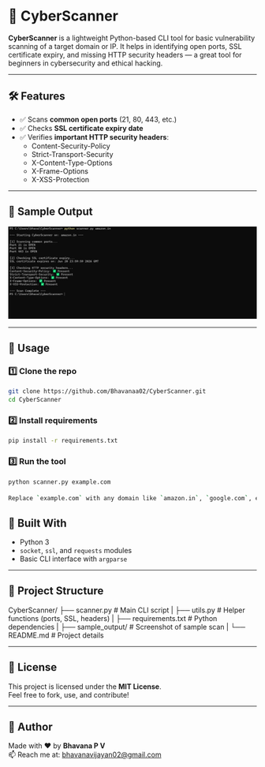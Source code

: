 # 🔐 CyberScanner

**CyberScanner** is a lightweight Python-based CLI tool for basic vulnerability scanning of a target domain or IP. It helps in identifying open ports, SSL certificate expiry, and missing HTTP security headers — a great tool for beginners in cybersecurity and ethical hacking.

---

## 🛠️ Features

- ✅ Scans **common open ports** (21, 80, 443, etc.)
- ✅ Checks **SSL certificate expiry date**
- ✅ Verifies **important HTTP security headers**:
  - Content-Security-Policy
  - Strict-Transport-Security
  - X-Content-Type-Options
  - X-Frame-Options
  - X-XSS-Protection

---

## 📸 Sample Output

![Scan Output](amazon_scan.png)

---

## 🚀 Usage

### 1️⃣ Clone the repo

```bash
git clone https://github.com/Bhavanaa02/CyberScanner.git
cd CyberScanner
```

### 2️⃣ Install requirements

```bash
pip install -r requirements.txt

```

### 3️⃣ Run the tool

```bash
python scanner.py example.com

Replace `example.com` with any domain like `amazon.in`, `google.com`, etc.
```

## 🧠 Built With

- Python 3
- `socket`, `ssl`, and `requests` modules
- Basic CLI interface with `argparse`

---

## 📁 Project Structure

CyberScanner/
├── scanner.py # Main CLI script
|
├── utils.py # Helper functions (ports, SSL, headers)
|
├── requirements.txt # Python dependencies
|
├── sample_output/ # Screenshot of sample scan
|
└── README.md # Project details

---

## 📄 License

This project is licensed under the **MIT License**.  
Feel free to fork, use, and contribute!

---

## 💼 Author

Made with ❤️ by **Bhavana P V**  
📫 Reach me at: [bhavanavijayan02@gmail.com](mailto:bhavanavijayan02@gmail.com)
